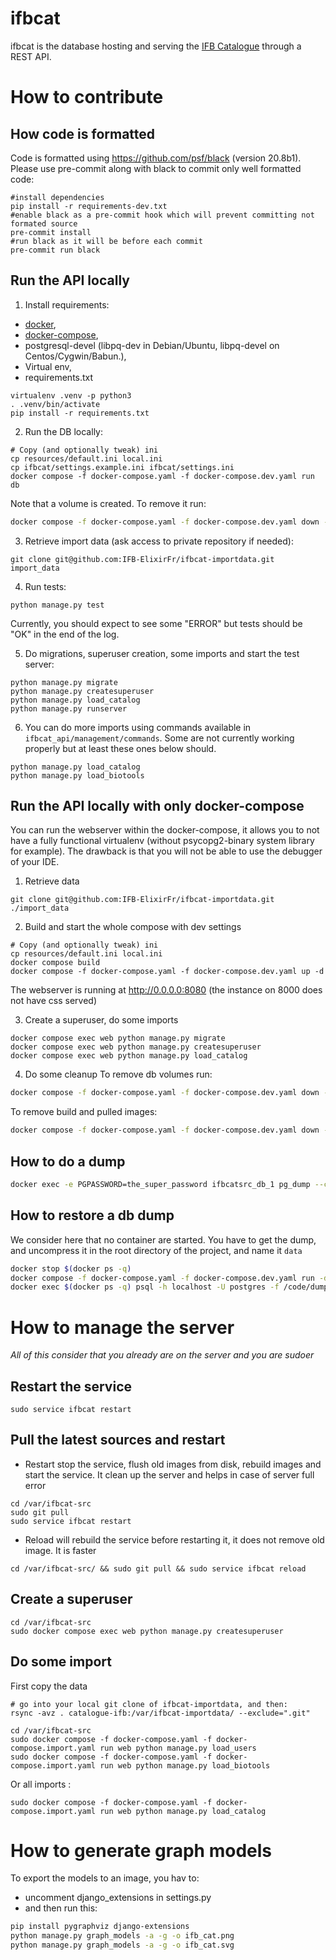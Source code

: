 # ifbcat

ifbcat is the database hosting and serving the [IFB Catalogue](https://catalogue.france-bioinformatique.fr/) through a REST API.

# How to contribute

## How code is formatted

Code is formatted using https://github.com/psf/black (version 20.8b1). Please use pre-commit along with black to commit only well formatted code:
```
#install dependencies
pip install -r requirements-dev.txt
#enable black as a pre-commit hook which will prevent committing not formated source
pre-commit install
#run black as it will be before each commit
pre-commit run black
```

## Run the API locally

1. Install requirements:

  * [docker](https://docs.docker.com/get-docker/),
  * [docker-compose](https://docs.docker.com/compose/install/),
  * postgresql-devel (libpq-dev in Debian/Ubuntu, libpq-devel on Centos/Cygwin/Babun.),
  * Virtual env,
  * requirements.txt

```
virtualenv .venv -p python3
. .venv/bin/activate
pip install -r requirements.txt
```

2. Run the DB locally:
```
# Copy (and optionally tweak) ini 
cp resources/default.ini local.ini
cp ifbcat/settings.example.ini ifbcat/settings.ini
docker compose -f docker-compose.yaml -f docker-compose.dev.yaml run db
```
Note that a volume is created. To remove it run:
```sh
docker compose -f docker-compose.yaml -f docker-compose.dev.yaml down --volumes
```

3. Retrieve import data (ask access to private repository if needed):
```
git clone git@github.com:IFB-ElixirFr/ifbcat-importdata.git import_data
```

4. Run tests:
```
python manage.py test
```
Currently, you should expect to see some "ERROR" but tests should be "OK" in the end of the log. 

5. Do migrations, superuser creation, some imports and start the test server:
```
python manage.py migrate
python manage.py createsuperuser
python manage.py load_catalog
python manage.py runserver
```

6. You can do more imports using commands available in `ifbcat_api/management/commands`. Some are not currently working
   properly but at least these ones below should.

```
python manage.py load_catalog
python manage.py load_biotools
```

## Run the API locally with only docker-compose

You can run the webserver within the docker-compose, it allows you to not have a fully functional virtualenv (without
psycopg2-binary system library for example). The drawback is that you will not be able to use the debugger of your IDE.

1. Retrieve data

```
git clone git@github.com:IFB-ElixirFr/ifbcat-importdata.git ./import_data
```

2. Build and start the whole compose with dev settings

```
# Copy (and optionally tweak) ini 
cp resources/default.ini local.ini
docker compose build
docker compose -f docker-compose.yaml -f docker-compose.dev.yaml up -d
```

The webserver is running at http://0.0.0.0:8080 (the instance on 8000 does not have css served)

3. Create a superuser, do some imports

```
docker compose exec web python manage.py migrate
docker compose exec web python manage.py createsuperuser
docker compose exec web python manage.py load_catalog
```

4. Do some cleanup
To remove db volumes run:
```sh
docker compose -f docker-compose.yaml -f docker-compose.dev.yaml down --volumes
```
To remove build and pulled images:
```sh
docker compose -f docker-compose.yaml -f docker-compose.dev.yaml down --rmi all
```

## How to do a dump
```sh
docker exec -e PGPASSWORD=the_super_password ifbcatsrc_db_1 pg_dump --clean -h localhost  -U postgres --format plain | sed "s/pbkdf2_sha256[^\t]*/redacted/g" > my_dump.sql
```


## How to restore a db dump
We consider here that no container are started. You have to get the dump, and uncompress it in the root directory of the project, and name it `data`
```sh
docker stop $(docker ps -q)
docker compose -f docker-compose.yaml -f docker-compose.dev.yaml run -d db 
docker exec $(docker ps -q) psql -h localhost -U postgres -f /code/dumps/latest.sql
```

# How to manage the server

*All of this consider that you already are on the server and you are sudoer*

## Restart the service

```
sudo service ifbcat restart
```

## Pull the latest sources and restart
 * Restart stop the service, flush old images from disk, rebuild images and start the service. It clean up the server and helps in case of server full error 
```
cd /var/ifbcat-src
sudo git pull
sudo service ifbcat restart
```
 * Reload will rebuild the service before restarting it, it does not remove old image. It is faster
```
cd /var/ifbcat-src/ && sudo git pull && sudo service ifbcat reload
```
## Create a superuser
```
cd /var/ifbcat-src
sudo docker compose exec web python manage.py createsuperuser
```

## Do some import

First copy the data
```shell
# go into your local git clone of ifbcat-importdata, and then:
rsync -avz . catalogue-ifb:/var/ifbcat-importdata/ --exclude=".git"
```

```
cd /var/ifbcat-src
sudo docker compose -f docker-compose.yaml -f docker-compose.import.yaml run web python manage.py load_users
sudo docker compose -f docker-compose.yaml -f docker-compose.import.yaml run web python manage.py load_biotools
```

Or all imports :
```
sudo docker compose -f docker-compose.yaml -f docker-compose.import.yaml run web python manage.py load_catalog
```

# How to generate graph models

To export the models to an image, you hav to:
 * uncomment django_extensions in settings.py
 * and then run this:
```bash
pip install pygraphviz django-extensions
python manage.py graph_models -a -g -o ifb_cat.png
python manage.py graph_models -a -g -o ifb_cat.svg
```
